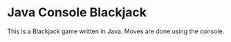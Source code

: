 # Java Console Blackjack

This is a Blackjack game written in Java. Moves are done using the console.

